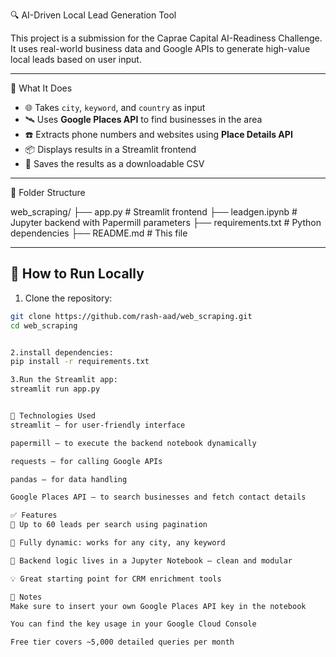 🔍 AI-Driven Local Lead Generation Tool

This project is a submission for the Caprae Capital AI-Readiness Challenge. It uses real-world business data and Google APIs to generate high-value local leads based on user input.

---

 📌 What It Does

- 🌐 Takes `city`, `keyword`, and `country` as input
- 🛰️ Uses **Google Places API** to find businesses in the area
- ☎️ Extracts phone numbers and websites using **Place Details API**
- 📦 Displays results in a Streamlit frontend
- 📄 Saves the results as a downloadable CSV

---

📂 Folder Structure

web_scraping/
├── app.py # Streamlit frontend
├── leadgen.ipynb # Jupyter backend with Papermill parameters
├── requirements.txt # Python dependencies
├── README.md # This file


---

## 🧪 How to Run Locally

1. Clone the repository:
```bash
git clone https://github.com/rash-aad/web_scraping.git
cd web_scraping


2.install dependencies:
pip install -r requirements.txt

3.Run the Streamlit app:
streamlit run app.py


🧠 Technologies Used
streamlit — for user-friendly interface

papermill — to execute the backend notebook dynamically

requests — for calling Google APIs

pandas — for data handling

Google Places API — to search businesses and fetch contact details

✅ Features
📍 Up to 60 leads per search using pagination

🧠 Fully dynamic: works for any city, any keyword

🔁 Backend logic lives in a Jupyter Notebook — clean and modular

💡 Great starting point for CRM enrichment tools

📌 Notes
Make sure to insert your own Google Places API key in the notebook

You can find the key usage in your Google Cloud Console

Free tier covers ~5,000 detailed queries per month